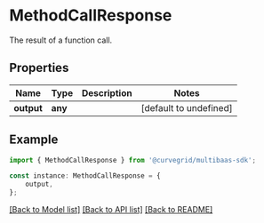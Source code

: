 # MethodCallResponse

The result of a function call.

## Properties

Name | Type | Description | Notes
------------ | ------------- | ------------- | -------------
**output** | **any** |  | [default to undefined]

## Example

```typescript
import { MethodCallResponse } from '@curvegrid/multibaas-sdk';

const instance: MethodCallResponse = {
    output,
};
```

[[Back to Model list]](../README.md#documentation-for-models) [[Back to API list]](../README.md#documentation-for-api-endpoints) [[Back to README]](../README.md)
